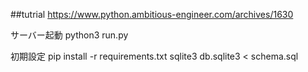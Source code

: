 ##tutrial
https://www.python.ambitious-engineer.com/archives/1630

サーバー起動
python3 run.py

初期設定
pip install -r requirements.txt
sqlite3 db.sqlite3 < schema.sql

